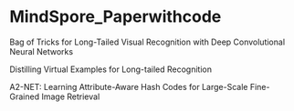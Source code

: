 # MindSpore_Paperwithcode

Bag of Tricks for Long-Tailed Visual Recognition with Deep Convolutional Neural Networks

Distilling Virtual Examples for Long-tailed Recognition

A2-NET: Learning Attribute-Aware Hash Codes for Large-Scale Fine-Grained Image Retrieval
